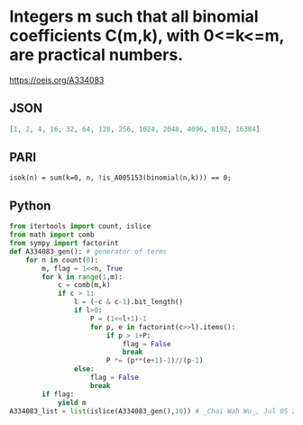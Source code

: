 # Integers m such that all binomial coefficients C\(m,k\), with 0<\=k<\=m, are practical numbers\.
https://oeis.org/A334083
## JSON
```JSON
[1, 2, 4, 16, 32, 64, 128, 256, 1024, 2048, 4096, 8192, 16384]
```
## PARI
```PARI
isok(n) = sum(k=0, n, !is_A005153(binomial(n,k))) == 0;
```
## Python
```Python
from itertools import count, islice
from math import comb
from sympy import factorint
def A334083_gen(): # generator of terms
    for n in count(0):
        m, flag = 1<<n, True
        for k in range(1,m):
            c = comb(m,k)
            if c > 1:
                l = (~c & c-1).bit_length()
                if l>0:
                    P = (1<<l+1)-1
                    for p, e in factorint(c>>l).items():
                        if p > 1+P:
                            flag = False
                            break
                        P *= (p**(e+1)-1)//(p-1)
                else:
                    flag = False
                    break
        if flag:
            yield m
A334083_list = list(islice(A334083_gen(),10)) # _Chai Wah Wu_, Jul 05 2023
```
